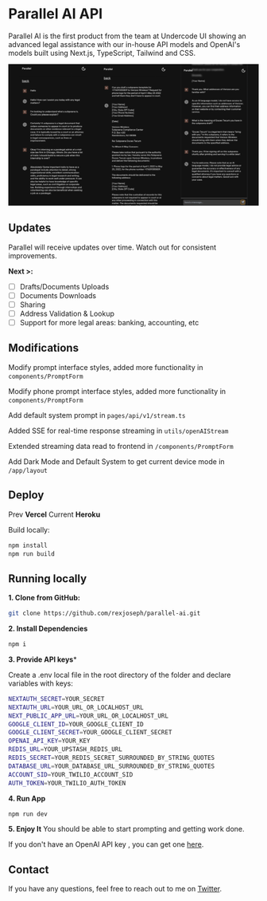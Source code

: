 # Parallel AI API

Parallel AI is the first product from the team at Undercode UI showing an advanced legal assistance with our in-house API models and OpenAI's models built using Next.js, TypeScript, Tailwind and CSS.

![Parallel AI](./public/app-preview.png)

## Updates 

Parallel will receive updates over time. Watch out for consistent improvements.

**Next >:**

- [ ] Drafts/Documents Uploads
- [ ] Documents Downloads
- [ ] Sharing
- [ ] Address Validation & Lookup
- [ ] Support for more legal areas: banking, accounting, etc

## Modifications

Modify prompt interface styles, added more functionality in `components/PromptForm`

Modify phone prompt interface styles, added more functionality in `components/PromptForm`

Add default system prompt in `pages/api/v1/stream.ts`

Added SSE for real-time response streaming in `utils/openAIStream`

Extended streaming data read to frontend in `/components/PromptForm`

Add Dark Mode and Default System to get current device mode in `/app/layout`

## Deploy

Prev **Vercel**
Current **Heroku**

Build locally:

```bash
npm install
npm run build
```

## Running locally

**1. Clone from GitHub:**

```bash
git clone https://github.com/rexjoseph/parallel-ai.git
```

**2. Install Dependencies**

```bash
npm i
```

**3. Provide API keys***

Create a .env local file in the root directory of the folder and declare variables with keys:

```bash
NEXTAUTH_SECRET=YOUR_SECRET
NEXTAUTH_URL=YOUR_URL_OR_LOCALHOST_URL
NEXT_PUBLIC_APP_URL=YOUR_URL_OR_LOCALHOST_URL
GOOGLE_CLIENT_ID=YOUR_GOOGLE_CLIENT_ID
GOOGLE_CLIENT_SECRET=YOUR_GOOGLE_CLIENT_SECRET
OPENAI_API_KEY=YOUR_KEY
REDIS_URL=YOUR_UPSTASH_REDIS_URL
REDIS_SECRET=YOUR_REDIS_SECRET_SURROUNDED_BY_STRING_QUOTES
DATABASE_URL=YOUR_DATABASE_URL_SURROUNDED_BY_STRING_QUOTES
ACCOUNT_SID=YOUR_TWILIO_ACCOUNT_SID
AUTH_TOKEN=YOUR_TWILIO_AUTH_TOKEN
```

**4. Run App**

```bash
npm run dev
```

**5. Enjoy It**
You should be able to start prompting and getting work done.

If you don't have an OpenAI API key , you can get one [here](https://platform.openai.com/account/api-keys).

## Contact

If you have any questions, feel free to reach out to me on [Twitter](https://twitter.com/jvorex_).